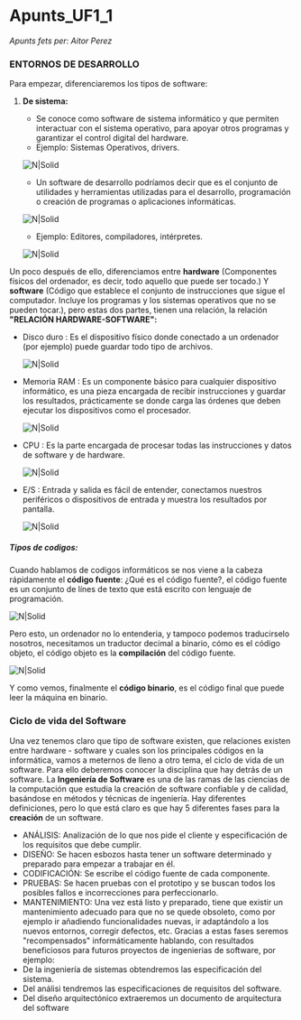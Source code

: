 # Apunts_UF1_1
_Apunts fets per: Aitor Perez_
### ENTORNOS DE DESARROLLO
Para empezar, diferenciaremos los tipos de software:
1. **De sistema:**
    * Se conoce como software de sistema informático y que permiten interactuar con el sistema operativo, para apoyar otros programas y garantizar el control digital del hardware.
    * Ejemplo: Sistemas Operativos, drivers.
    
    ![N|Solid](https://cookie.hardwaresfera.com/uploads/2019/12/definicion-de-software-sistema-apple-linux-windows-android.jpg)
    
    * Un software de desarrollo podríamos decir que es el conjunto de utilidades y herramientas utilizadas para el desarrollo, programación o creación de programas o aplicaciones informáticas.
    
     ![N|Solid](https://tercergradoinfocca15.files.wordpress.com/2015/03/software-de-aplicacic3b3n.jpg)
    
    * Ejemplo: Editores, compiladores, intérpretes.

    ![N|Solid](https://www.condesi.pe/wp-content/uploads/2020/02/desarrollo-a-la-medida11.jpg)
    
Un poco después de ello, diferenciamos entre **hardware** (Componentes físicos del ordenador, es decir, todo aquello que puede ser tocado.) Y **software** (Código que establece el conjunto de instrucciones que sigue el computador. Incluye los programas y los sistemas operativos que no se pueden tocar.), pero estas dos partes, tienen una relación, la relación **"RELACIÓN HARDWARE-SOFTWARE":**
* Disco duro : Es el dispositivo físico donde conectado a un ordenador (por ejemplo) puede guardar todo tipo de archivos.

    ![N|Solid](https://www.faq-mac.com/wp-content/uploads/2012/01/hdd_256_35631_640.jpg)
    
* Memoria RAM : Es un componente básico para cualquier dispositivo informático, es una pieza encargada de recibir instrucciones y guardar los resultados, prácticamente se donde carga las órdenes que deben ejecutar los dispositivos como el procesador.

    ![N|Solid](https://www.womovil.com/wp-content/uploads/2020/06/1001201914324111992-256x256.jpg)
    
* CPU : Es la parte encargada de procesar todas las instrucciones y datos de software y de hardware.

    ![N|Solid](https://pngimg.com/uploads/cpu/cpu_PNG59.png)
    
* E/S : Entrada y salida es fácil de entender, conectamos nuestros periféricos o dispositivos de entrada y muestra los resultados por pantalla.

    ![N|Solid](https://www.dimm.com.uy/imgs/productos/productos31_37149.jpg)

##### Tipos de codigos:
Cuando hablamos de codigos informáticos se nos viene a la cabeza rápidamente el **código fuente**: ¿Qué es el código  fuente?, el código fuente es un conjunto de línes de texto que está escrito con lenguaje de programación.

![N|Solid](https://www.ionos.es/digitalguide/fileadmin/DigitalGuide/Teaser/quellcode-t.jpg)

Pero esto, un ordenador no lo entenderia, y tampoco podemos traducirselo nosotros, necesitamos un traductor decimal a binario, cómo es el código objeto, el código objeto es la **compilación** del código fuente.

![N|Solid](https://sites.google.com/site/programacion4esotecnofelix/_/rsrc/1479122562824/home/codigos.jpg)

Y como vemos, finalmente el **código binario**, es el código final que puede leer la máquina en binario.

### Ciclo de vida del Software
Una vez tenemos claro que tipo de software existen, que relaciones existen entre hardware - software y cuales son los principales códigos en la informática, vamos a meternos de lleno a otro tema, el ciclo de vida de un software.
Para ello deberemos conocer la disciplina que hay detrás de un software. La **Ingeniería de Software** es una de las ramas de las ciencias de la computación que estudia la creación de software confiable y de calidad, basándose en métodos y técnicas de ingeniería. Hay diferentes definiciones, pero lo que está claro es que hay 5 diferentes fases para la **creación** de un software.
- ANÁLISIS: Analización de lo que nos pide el cliente y especificación de los requisitos que debe cumplir.
- DISEÑO: Se hacen esbozos hasta tener un software determinado y preparado para empezar a trabajar en él.
- CODIFICACIÓN: Se escribe el código fuente de cada componente.
- PRUEBAS: Se hacen pruebas con el prototipo y se buscan todos los posibles fallos e incorrecciones para perfeccionarlo.
- MANTENIMIENTO: Una vez está listo y preparado, tiene que existir un mantenimiento adecuado para que no se quede obsoleto, como por ejemplo ir añadiendo funcionalidades nuevas, ir adaptándolo a los nuevos entornos, corregir defectos, etc.
Gracias a estas fases seremos "recompensados" informáticamente hablando, con resultados beneficiosos para futuros proyectos de ingenierias de software, por ejemplo:
- De la ingeniería de sistemas obtendremos las especificación del sistema.
- Del análisi tendremos las especificaciones de requisitos del software.
- Del diseño arquitectónico extraeremos un documento de arquitectura del software
